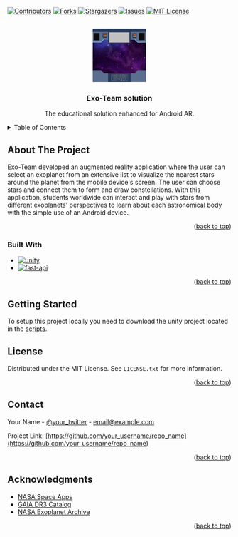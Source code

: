 <a id="readme-top"></a>

<!-- PROJECT SHIELDS -->
[![Contributors][contributors-shield]][contributors-url]
[![Forks][forks-shield]][forks-url]
[![Stargazers][stars-shield]][stars-url]
[![Issues][issues-shield]][issues-url]
[![MIT License][license-shield]][license-url]

<!-- PROJECT LOGO -->
<br />
<div align="center">
  <a href="https://github.com/othneildrew/Best-README-Template">
    <img src="images/logo.jpeg" alt="Logo" width="120" height="120">
  </a>

  <h3 align="center">Exo-Team solution</h3>

  <p align="center">
    The educational solution enhanced for Android AR.
  </p>
</div>



<!-- TABLE OF CONTENTS -->
<details>
  <summary>Table of Contents</summary>
  <ol>
    <li>
      <a href="#about-the-project">About The Project</a>
      <ul>
        <li><a href="#built-with">Built With</a></li>
      </ul>
    </li>
    <li>
      <a href="#getting-started">Getting Started</a>
      <ul>
        <li><a href="#prerequisites">Prerequisites</a></li>
        <li><a href="#installation">Installation</a></li>
      </ul>
    </li>
    <li><a href="#usage">Usage</a></li>
    <li><a href="#roadmap">Roadmap</a></li>
    <li><a href="#contributing">Contributing</a></li>
    <li><a href="#license">License</a></li>
    <li><a href="#contact">Contact</a></li>
    <li><a href="#acknowledgments">Acknowledgments</a></li>
  </ol>
</details>



<!-- ABOUT THE PROJECT -->
## About The Project

Exo-Team developed an augmented reality application where the user can select an exoplanet from an extensive list to visualize the nearest stars around the planet from the mobile device's screen. The user can choose stars and connect them to form and draw constellations. With this application, students worldwide can interact and play with stars from different exoplanets' perspectives to learn about each astronomical body with the simple use of an Android device.

<p align="right">(<a href="#readme-top">back to top</a>)</p>



### Built With

* [![unity][Unity]][unity-url]
* [![fast-api][fast-api]][fast-api-url]

<p align="right">(<a href="#readme-top">back to top</a>)</p>



<!-- GETTING STARTED -->
## Getting Started

To setup this project locally you need to download the unity project located in the [scripts](https://github.com/EstherRamC/exo-team/blob/main/Scripts/ExoTeamProject.unitypackage).


<!-- LICENSE -->
## License

Distributed under the MIT License. See `LICENSE.txt` for more information.

<p align="right">(<a href="#readme-top">back to top</a>)</p>

<!-- CONTACT -->
## Contact

Your Name - [@your_twitter](https://twitter.com/your_username) - email@example.com

Project Link: [https://github.com/your_username/repo_name](https://github.com/your_username/repo_name)

<p align="right">(<a href="#readme-top">back to top</a>)</p>



<!-- ACKNOWLEDGMENTS -->
## Acknowledgments

* [NASA Space Apps](https://www.spaceappschallenge.org/)
* [GAIA DR3 Catalog](https://www.cosmos.esa.int/web/gaia/data-release-3)
* [NASA Exoplanet Archive](https://exoplanetarchive.ipac.caltech.edu/)

<p align="right">(<a href="#readme-top">back to top</a>)</p>

<!-- MARKDOWN LINKS & IMAGES -->
<!-- https://www.markdownguide.org/basic-syntax/#reference-style-links -->
[contributors-shield]: https://img.shields.io/github/contributors/EstherRamC/exo-team?style=for-the-badge
[contributors-url]: https://github.com/EstherRamC/exo-team/graphs/contributors
[forks-shield]: https://img.shields.io/github/forks/EstherRamC/exo-team?style=for-the-badge
[forks-url]: https://github.com/EstherRamC/exo-team/network/members
[stars-shield]: https://img.shields.io/github/stars/EstherRamC/exo-team?style=for-the-badge
[stars-url]: https://github.com/EstherRamC/exo-team/stargazers
[issues-shield]: https://img.shields.io/github/issues/EstherRamC/exo-team?style=for-the-badge
[issues-url]: https://github.com/EstherRamC/exo-team/issues
[license-shield]: https://img.shields.io/github/license/EstherRamC/exo-team?style=for-the-badge
[license-url]: https://github.com/EstherRamC/exo-team/blob/master/LICENSE.txt
[fast-api]: https://img.shields.io/badge/fastapi-009688?style=for-the-badge&logo=fastapi&logoColor=white
[fast-api-url]: https://fastapi.tiangolo.com/
[unity]: https://img.shields.io/badge/unity-000000?style=for-the-badge&logo=unity
[unity-url]: https://unity.com/
